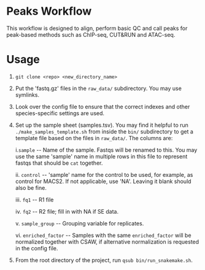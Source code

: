 # Peaks Workflow

This workflow is designed to align, perform basic QC and call peaks for peak-based methods such as ChIP-seq, CUT&RUN and ATAC-seq.

# Usage
1. `git clone <repo> <new_directory_name>`

2. Put the 'fastq.gz' files in the `raw_data/` subdirectory. You may use symlinks.

3. Look over the config file to ensure that the correct indexes and other species-specific settings are used.

4. Set up the sample sheet (samples.tsv). You may find it helpful to run `./make_samples_template.sh` from inside the `bin/` subdirectory to get a template file based on the files in `raw_data/`. The columns are:

   i.`sample` -- Name of the sample. Fastqs will be renamed to this. You may use the same 'sample' name in multiple rows in this file to represent fastqs that should be `cat` together.
   
   ii. `control` -- 'sample' name for the control to be used, for example, as control for MACS2. If not applicable, use 'NA'. Leaving it blank should also be fine.
   
   iii. `fq1` -- R1 file
    
    iv. `fq2` -- R2 file; fill in with NA if SE data.

   v. `sample_group` -- Grouping variable for replicates.

   vi. `enriched_factor` -- Samples with the same `enriched_factor` will be normalized together with CSAW, if alternative normalization is requested in the config file.

5. From the root directory of the project, run `qsub bin/run_snakemake.sh`.
